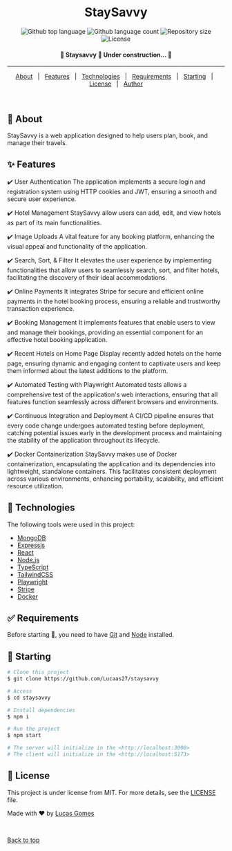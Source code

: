 <div align="center" id="top">
  <!-- <img src="./.github/app.gif" alt="Staysavvy" /> -->

&#xa0;

  <!-- <a href="https://staysavvy.netlify.app">Demo</a> -->
</div>

<h1 align="center">StaySavvy</h1>

<p align="center">
  <img alt="Github top language" src="https://img.shields.io/github/languages/top/Lucaas27/staysavvy?color=56BEB8">

  <img alt="Github language count" src="https://img.shields.io/github/languages/count/Lucaas27/staysavvy?color=56BEB8">

  <img alt="Repository size" src="https://img.shields.io/github/repo-size/Lucaas27/staysavvy?color=56BEB8">

  <img alt="License" src="https://img.shields.io/github/license/Lucaas27/staysavvy?color=56BEB8">

  <!-- <img alt="Github issues" src="https://img.shields.io/github/issues/{{YOUR_GITHUB_USERNAME}}/staysavvy?color=56BEB8" /> -->

  <!-- <img alt="Github forks" src="https://img.shields.io/github/forks/{{YOUR_GITHUB_USERNAME}}/staysavvy?color=56BEB8" /> -->

  <!-- <img alt="Github stars" src="https://img.shields.io/github/stars/{{YOUR_GITHUB_USERNAME}}/staysavvy?color=56BEB8" /> -->
</p>

<!-- Status -->

<h4 align="center">
	🚧  Staysavvy 🚀 Under construction...  🚧
</h4>

<hr>

<p align="center">
  <a href="#dart-about">About</a> &#xa0; | &#xa0;
  <a href="#sparkles-features">Features</a> &#xa0; | &#xa0;
  <a href="#rocket-technologies">Technologies</a> &#xa0; | &#xa0;
  <a href="#white_check_mark-requirements">Requirements</a> &#xa0; | &#xa0;
  <a href="#checkered_flag-starting">Starting</a> &#xa0; | &#xa0;
  <a href="#memo-license">License</a> &#xa0; | &#xa0;
  <a href="https://github.com/{{YOUR_GITHUB_USERNAME}}" target="_blank">Author</a>
</p>

<br>

## :dart: About

StaySavvy is a web application designed to help users plan, book, and manage their travels.

## :sparkles: Features

:heavy_check_mark: User Authentication
The application implements a secure login and registration system using HTTP cookies and JWT, ensuring a smooth and secure user experience.

:heavy_check_mark: Hotel Management
StaySavvy allow users can add, edit, and view hotels as part of its main functionalities.

:heavy_check_mark: Image Uploads
A vital feature for any booking platform, enhancing the visual appeal and functionality of the application.

:heavy_check_mark: Search, Sort, & Filter
It elevates the user experience by implementing functionalities that allow users to seamlessly search, sort, and filter hotels, facilitating the discovery of their ideal accommodations.

:heavy_check_mark: Online Payments
It integrates Stripe for secure and efficient online payments in the hotel booking process, ensuring a reliable and trustworthy transaction experience.

:heavy_check_mark: Booking Management
It implements features that enable users to view and manage their bookings, providing an essential component for an effective hotel booking application.

:heavy_check_mark: Recent Hotels on Home Page
Display recently added hotels on the home page, ensuring dynamic and engaging content to captivate users and keep them informed about the latest additions to the platform.

:heavy_check_mark: Automated Testing with Playwright
Automated tests allows a comprehensive test of the application's web interactions, ensuring that all features function seamlessly across different browsers and environments.

:heavy_check_mark: Continuous Integration and Deployment
A CI/CD pipeline ensures that every code change undergoes automated testing before deployment, catching potential issues early in the development process and maintaining the stability of the application throughout its lifecycle.

:heavy_check_mark: Docker Containerization
StaySavvy makes use of Docker containerization, encapsulating the application and its dependencies into lightweight, standalone containers. This facilitates consistent deployment across various environments, enhancing portability, scalability, and efficient resource utilization.

## :rocket: Technologies

The following tools were used in this project:

- [MongoDB](https://www.mongodb.com/)
- [Expressjs](https://expressjs.com/)
- [React](https://reactjs.com/)
- [Node.js](https://nodejs.org/en/)
- [TypeScript](https://www.typescriptlang.org/)
- [TailwindCSS](https://tailwindcss.com/)
- [Playwright](https://playwright.dev/)
- [Stripe](https://stripe.com/)
- [Docker](https://www.docker.com/)

## :white_check_mark: Requirements

Before starting :checkered_flag:, you need to have [Git](https://git-scm.com) and [Node](https://nodejs.org/en/) installed.

## :checkered_flag: Starting

```bash
# Clone this project
$ git clone https://github.com/Lucaas27/staysavvy

# Access
$ cd staysavvy

# Install dependencies
$ npm i

# Run the project
$ npm start

# The server will initialize in the <http://localhost:3000>
# The client will initialize in the <http://localhost:5173>
```

## :memo: License

This project is under license from MIT. For more details, see the [LICENSE](LICENSE.md) file.

Made with :heart: by <a href="https://github.com/Lucaas27" target="_blank">Lucas Gomes</a>

&#xa0;

<a href="#top">Back to top</a>

